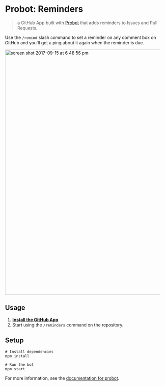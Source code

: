 # Probot: Reminders

> a GitHub App built with [Probot](https://github.com/probot/probot) that adds reminders to Issues and Pull Requests.

Use the `/remind` slash command to set a reminder on any comment box on GitHub and you'll get a ping about it again when the reminder is due.

<img width="797" alt="screen shot 2017-09-15 at 6 48 56 pm" src="https://user-images.githubusercontent.com/13410355/30493981-99505cfe-9a46-11e7-8738-3652da872141.png">

## Usage

1. **[Install the GitHub App](https://github.com/apps/reminders)**
2. Start using the `/reminders` command on the repository.

## Setup

```
# Install dependencies
npm install

# Run the bot
npm start
```

For more information, see the [documentation for probot](https://github.com/probot/probot).
